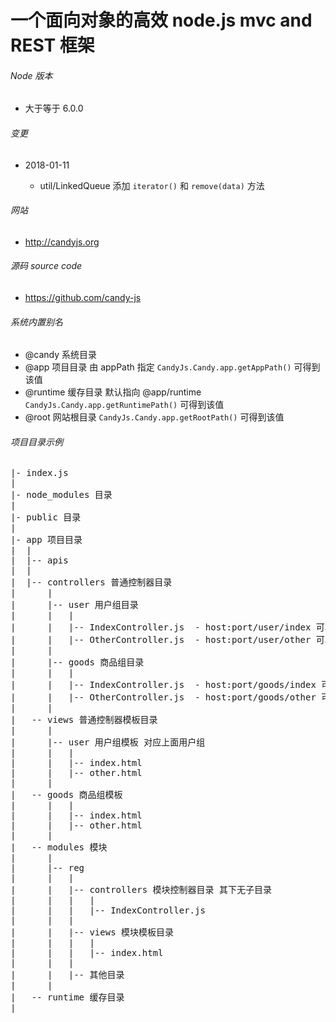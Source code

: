 # 一个面向对象的高效 node.js mvc and REST 框架

###### Node 版本

+ 大于等于 6.0.0

###### 变更

+ 2018-01-11

    * util/LinkedQueue 添加 ```iterator()``` 和 ```remove(data)``` 方法

###### 网站

+ http://candyjs.org

###### 源码 source code

+ https://github.com/candy-js

###### 系统内置别名

+ @candy  系统目录
+ @app  项目目录 由 appPath 指定 ```CandyJs.Candy.app.getAppPath()``` 可得到该值
+ @runtime  缓存目录 默认指向 @app/runtime ```CandyJs.Candy.app.getRuntimePath()``` 可得到该值
+ @root  网站根目录 ```CandyJs.Candy.app.getRootPath()``` 可得到该值

###### 项目目录示例

<pre>
|- index.js
|
|- node_modules 目录
|
|- public 目录
|
|- app 项目目录
|  |
|  |-- apis
|  |
|  |-- controllers 普通控制器目录
|      |
|      |-- user 用户组目录
|      |   |
|      |   |-- IndexController.js  - host:port/user/index 可以访问到该类
|      |   |-- OtherController.js  - host:port/user/other 可以访问到该类
|      |
|      |-- goods 商品组目录
|      |   |
|      |   |-- IndexController.js  - host:port/goods/index 可以访问到该类
|      |   |-- OtherController.js  - host:port/goods/other 可以访问到该类
|      |
|   -- views 普通控制器模板目录
|      |
|      |-- user 用户组模板 对应上面用户组
|      |   |
|      |   |-- index.html
|      |   |-- other.html
|      |
|   -- goods 商品组模板
|      |   |
|      |   |-- index.html
|      |   |-- other.html
|      |
|   -- modules 模块
|      |
|      |-- reg
|      |   |
|      |   |-- controllers 模块控制器目录 其下无子目录
|      |   |   |
|      |   |   |-- IndexController.js
|      |   |
|      |   |-- views 模块模板目录
|      |   |   |
|      |   |   |-- index.html
|      |   |
|      |   |-- 其他目录
|      |
|   -- runtime 缓存目录
|
</pre>

